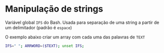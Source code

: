 # Manipulação de strings

Variável global `IFS` do Bash. Usada para separação de uma string a partir de um delimitador (padrão é `espace`)

O exemplo abaixo criar um array com cada uma das palavras de `TEXT` 
```bash
IFS=" "; ARRWORD=($TEXT); unset IFS;
```